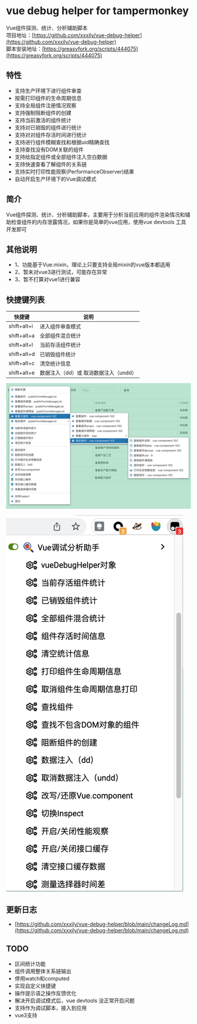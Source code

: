 # vue debug helper for tampermonkey
Vue组件探测、统计、分析辅助脚本  
项目地址：[https://github.com/xxxily/vue-debug-helper](https://github.com/xxxily/vue-debug-helper)  
脚本安装地址：[https://greasyfork.org/scripts/444075](https://greasyfork.org/scripts/444075)

## 特性
* 支持生产环境下进行组件审查
* 按需打印组件的生命周期信息
* 支持全局组件注册情况观察
* 支持强制阻断组件的创建
* 支持当前激活的组件统计
* 支持对已销毁的组件进行统计
* 支持对对组件存活时间进行统计
* 支持进行组件模糊查找和根据uid精确查找
* 支持查找没有DOM关联的组件
* 支持给指定组件或全部组件注入空白数据
* 支持快速查看了解组件的关系链
* 支持实时打印性能观察(PerformanceObserver)结果
* 自动开启生产环境下的Vue调试模式

## 简介

Vue组件探测、统计、分析辅助脚本，主要用于分析当前应用的组件渲染情况和辅助检查组件的内存泄露情况，如果你是简单的vue应用，使用vue devtools 工具开发即可

## 其他说明
- 1、功能基于Vue.mixin，理论上只要支持全局mixin的vue版本都适用    
- 2、暂未对vue3进行测试，可能存在异常  
- 3、暂不打算对vue1进行兼容

## 快捷键列表
|  快捷键   | 说明    |
| --- | --- |
| shift+alt+i | 进入组件审查模式 |
| shift+alt+a | 全部组件混合统计 |
| shift+alt+l | 当前存活组件统计 |
| shift+alt+d | 已销毁组件统计 |
| shift+alt+c | 清空统计信息 |
| shift+alt+e | 数据注入（dd）或 取消数据注入（undd） |

![vue-debug-helper](./static/vue-debug-helper01.png)  

![vue-debug-helper](./static/vue-debug-helper02.png)

## 更新日志
* [https://github.com/xxxily/vue-debug-helper/blob/main/changeLog.md](https://github.com/xxxily/vue-debug-helper/blob/main/changeLog.md)

## TODO
* 区间统计功能
* 组件调用整体关系链输出
* 停用watch和computed
* 实现自定义快捷键
* 操作提示语之操作反馈优化
* 解决开启调试模式后，vue devtools 没正常开启问题
* 支持作为调试脚本，接入到应用
* vue3支持